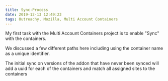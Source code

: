 ```yaml
---
title: Sync-Process
date: 2019-12-13 12:49:23
tags: Outreachy, Mozilla, Multi Account Containers
---
```


My first task with the Multi Account Containers project is to enable "Sync" with the containers. 

We discussed a few different paths here including using the container name as a unique identifier.

The initial sync on versions of the addon that have never been synced will add a uuid for each of the containers and match all assigned sites to the containers